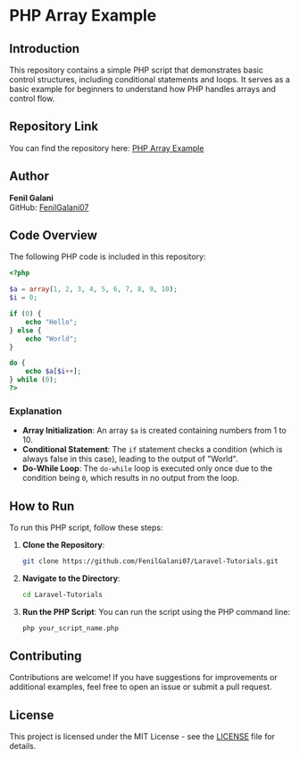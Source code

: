 # PHP Array Example

## Introduction

This repository contains a simple PHP script that demonstrates basic control structures, including conditional statements and loops. It serves as a basic example for beginners to understand how PHP handles arrays and control flow.

## Repository Link

You can find the repository here: [PHP Array Example](https://github.com/FenilGalani07/Laravel-Tutorials.git)

## Author

**Fenil Galani**  
GitHub: [FenilGalani07](https://github.com/FenilGalani07)

## Code Overview

The following PHP code is included in this repository:

```php
<?php

$a = array(1, 2, 3, 4, 5, 6, 7, 8, 9, 10);
$i = 0;

if (0) {
    echo "Hello";
} else {
    echo "World";
}

do {
    echo $a[$i++];
} while (0);
?>
```

### Explanation

- **Array Initialization**: An array `$a` is created containing numbers from 1 to 10.
- **Conditional Statement**: The `if` statement checks a condition (which is always false in this case), leading to the output of "World".
- **Do-While Loop**: The `do-while` loop is executed only once due to the condition being `0`, which results in no output from the loop.

## How to Run

To run this PHP script, follow these steps:

1. **Clone the Repository**:
   ```bash
   git clone https://github.com/FenilGalani07/Laravel-Tutorials.git
   ```

2. **Navigate to the Directory**:
   ```bash
   cd Laravel-Tutorials
   ```

3. **Run the PHP Script**:
   You can run the script using the PHP command line:
   ```bash
   php your_script_name.php
   ```

## Contributing

Contributions are welcome! If you have suggestions for improvements or additional examples, feel free to open an issue or submit a pull request.

## License

This project is licensed under the MIT License - see the [LICENSE](LICENSE) file for details.

